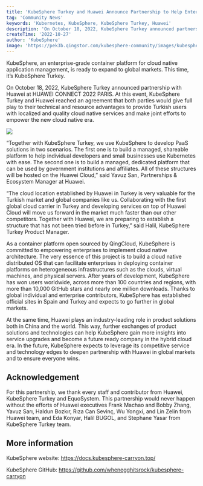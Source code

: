 ```yaml
---
title: 'KubeSphere Turkey and Huawei Announce Partnership to Help Enterprises Embrace Cloud Native with Ease'
tag: 'Community News'
keywords: 'Kubernetes, KubeSphere, KubeSphere Turkey, Huawei'
description: 'On October 18, 2022, KubeSphere Turkey announced partnership with Huawei at HUAWEI CONNECT 2022 PARIS. '
createTime: '2022-10-27'
author: 'KubeSphere'
image: 'https://pek3b.qingstor.com/kubesphere-community/images/kubesphere-turkey-huawei.jpeg'
---
```


KubeSphere, an enterprise-grade container platform for cloud native application management, is ready to expand to global markets. This time, it’s KubeSphere Turkey.

On October 18, 2022, KubeSphere Turkey announced partnership with Huawei at HUAWEI CONNECT 2022 PARIS. At this event, KubeSphere Turkey and Huawei reached an agreement that both parties would give full play to their technical and resource advantages to provide Turkish users with localized and quality cloud native services and make joint efforts to empower the new cloud native era.

![](https://pek3b.qingstor.com/kubesphere-community/images/kubesphere-turkey-huawei.jpeg)

“Together with KubeSphere Turkey, we use KubeSphere to develop PaaS solutions in two scenarios. The first one is to build a managed, shareable platform to help individual developers and small businesses use Kubernetes with ease. The second one is to build a managed, dedicated platform that can be used by government institutions and affiliates. All of these structures will be hosted on the Huawei Cloud,” said Yavuz Sarı, Partnerships & Ecosystem Manager at Huawei.

“The cloud location established by Huawei in Turkey is very valuable for the Turkish market and global companies like us. Collaborating with the first global cloud carrier in Turkey and developing services on top of Huawei Cloud will move us forward in the market much faster than our other competitors. Together with Huawei, we are preparing to establish a structure that has not been tried before in Turkey,” said Halil, KubeSphere Turkey Product Manager.

As a container platform open sourced by QingCloud, KubeSphere is committed to empowering enterprises to implement cloud native architecture. The very essence of this project is to build a cloud native distributed OS that can facilitate enterprises in deploying container platforms on heterogeneous infrastructures such as the clouds, virtual machines, and physical servers. After years of development, KubeSphere has won users worldwide, across more than 100 countries and regions, with more than 10,000 GitHub stars and nearly one million downloads. Thanks to global individual and enterprise contributors, KubeSphere has established official sites in Spain and Turkey and expects to go further in global markets.

At the same time, Huawei plays an industry-leading role in product solutions both in China and the world. This way, further exchanges of product solutions and technologies can help KubeSphere gain more insights into service upgrades and become a future ready company in the hybrid cloud era. In the future, KubeSphere expects to leverage its competitive service and technology edges to deepen partnership with Huawei in global markets and to ensure everyone wins.

## Acknowledgement

For this partnership, we thank every staff and contributor from Huawei, KubeSphere Turkey and EquoSystem. This partnership would never happen without the efforts of Huawei executives Frank Machao and Bobby Zhang, Yavuz Sarı, Haldun Bozkır, Rıza Can Sevinç, Wu Yongxi, and Lin Zelin from Huawei team, and Eda Konyar, Halil BUGOL, and Stephane Yasar from KubeSphere Turkey team.

## More information

KubeSphere website:  https://docs.kubesphere-carryon.top/

KubeSphere GitHub:  https://github.com/whenegghitsrock/kubesphere-carryon



